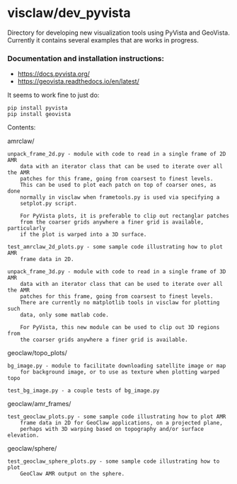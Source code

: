 # visclaw/dev_pyvista

Directory for developing new visualization tools using PyVista and GeoVista.
Currently it contains several examples that are works in progress.

### Documentation and installation instructions:

- https://docs.pyvista.org/
- https://geovista.readthedocs.io/en/latest/

It seems to work fine to just do:

    pip install pyvista
    pip install geovista


Contents:

amrclaw/

    unpack_frame_2d.py - module with code to read in a single frame of 2D AMR
        data with an iterator class that can be used to iterate over all the AMR
        patches for this frame, going from coarsest to finest levels.
        This can be used to plot each patch on top of coarser ones, as done
        normally in visclaw when frametools.py is used via specifying a
        setplot.py script.
        
        For PyVista plots, it is preferable to clip out rectanglar patches
        from the coarser grids anywhere a finer grid is available, particularly
        if the plot is warped into a 3D surface.
        
    test_amrclaw_2d_plots.py - some sample code illustrating how to plot AMR
        frame data in 2D.
        
    unpack_frame_3d.py - module with code to read in a single frame of 3D AMR
        data with an iterator class that can be used to iterate over all the AMR
        patches for this frame, going from coarsest to finest levels.    
        There are currently no matplotlib tools in visclaw for plotting such
        data, only some matlab code.
        
        For PyVista, this new module can be used to clip out 3D regions from
        the coarser grids anywhere a finer grid is available.
        
geoclaw/topo_plots/

    bg_image.py - module to facilitate downloading satellite image or map
        for background image, or to use as texture when plotting warped topo
        
    test_bg_image.py - a couple tests of bg_image.py
    
geoclaw/amr_frames/

    test_geoclaw_plots.py - some sample code illustrating how to plot AMR
        frame data in 2D for GeoClaw applications, on a projected plane,
        perhaps with 3D warping based on topography and/or surface elevation.
        
geoclaw/sphere/

    test_geoclaw_sphere_plots.py - some sample code illustrating how to plot
        GeoClaw AMR output on the sphere.
        
